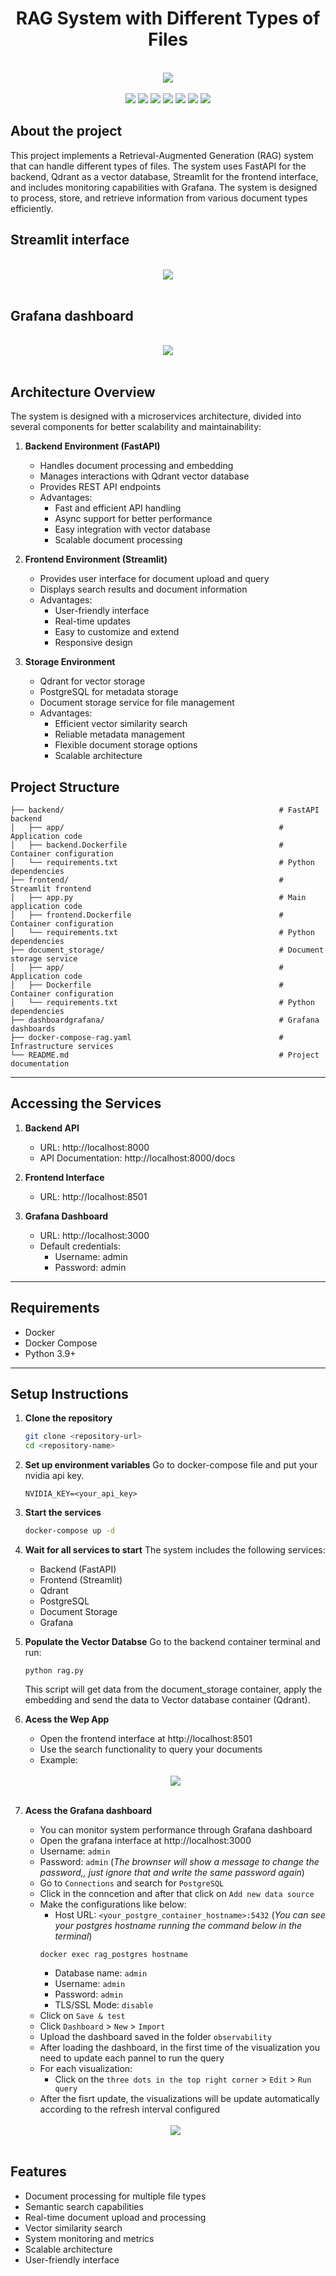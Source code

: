 <h1 align="center">
    RAG System with Different Types of Files
</h1>

<br>
    <div align="center">
        <a><img src="https://github.com/user-attachments/assets/57d1cbdd-3562-411b-b1c6-9f2c2aeebb41"></a> 
    </div>
</br>

<div align="center">
    <a href = "https://www.python.org/" target="_blank"><img src="https://img.shields.io/badge/Python-3776AB.svg?style=for-the-badge&logo=Python&logoColor=white" target="_blank"></a>
    <a href = "https://docs.docker.com/"><img src="https://img.shields.io/badge/docker-%230db7ed.svg?style=for-the-badge&logo=docker&logoColor=white" target="_blank"></a>
    <a href = "https://fastapi.tiangolo.com/"><img src="https://img.shields.io/badge/FastAPI-009688.svg?style=for-the-badge&logo=FastAPI&logoColor=white" target="_blank"></a>
    <a href = "https://qdrant.tech/"><img src="https://img.shields.io/badge/Qdrant-FF4B4B.svg?style=for-the-badge&logo=Qdrant&logoColor=white" target="_blank"></a>
    <a href = "https://docs.streamlit.io/"><img src="https://img.shields.io/badge/Streamlit-FF4B4B.svg?style=for-the-badge&logo=Streamlit&logoColor=white" target="_blank"></a>
    <a href = "https://www.postgresql.org/"><img src="https://img.shields.io/badge/PostgreSQL-336791.svg?style=for-the-badge&logo=PostgreSQL&logoColor=white" target="_blank"></a>
    <a href = "https://grafana.com/"><img src="https://img.shields.io/badge/Grafana-F46800.svg?style=for-the-badge&logo=Grafana&logoColor=white" target="_blank"></a>
</div> 

## About the project

This project implements a Retrieval-Augmented Generation (RAG) system that can handle different types of files. The system uses FastAPI for the backend, Qdrant as a vector database, Streamlit for the frontend interface, and includes monitoring capabilities with Grafana. The system is designed to process, store, and retrieve information from various document types efficiently.

## Streamlit interface

<br>
    <div align="center">
        <a><img src="https://github.com/user-attachments/assets/6eb83664-eff1-4ec2-918b-d1a839c98a61"></a> 
    </div>
</br>

## Grafana dashboard

<br>
    <div align="center">
        <a><img src="https://github.com/user-attachments/assets/a75685db-0e83-44e2-9cbd-4aee55a38c6e"></a> 
    </div>
</br>

## Architecture Overview

The system is designed with a microservices architecture, divided into several components for better scalability and maintainability:

1. **Backend Environment (FastAPI)**
   - Handles document processing and embedding
   - Manages interactions with Qdrant vector database
   - Provides REST API endpoints
   - Advantages:
     - Fast and efficient API handling
     - Async support for better performance
     - Easy integration with vector database
     - Scalable document processing

2. **Frontend Environment (Streamlit)**
   - Provides user interface for document upload and query
   - Displays search results and document information
   - Advantages:
     - User-friendly interface
     - Real-time updates
     - Easy to customize and extend
     - Responsive design

3. **Storage Environment**
   - Qdrant for vector storage
   - PostgreSQL for metadata storage
   - Document storage service for file management
   - Advantages:
     - Efficient vector similarity search
     - Reliable metadata management
     - Flexible document storage options
     - Scalable architecture

## Project Structure

```
├── backend/                                                # FastAPI backend
│   ├── app/                                                # Application code
│   ├── backend.Dockerfile                                  # Container configuration
│   └── requirements.txt                                    # Python dependencies
├── frontend/                                               # Streamlit frontend
│   ├── app.py                                              # Main application code
│   ├── frontend.Dockerfile                                 # Container configuration
│   └── requirements.txt                                    # Python dependencies
├── document_storage/                                       # Document storage service
│   ├── app/                                                # Application code
│   ├── Dockerfile                                          # Container configuration
│   └── requirements.txt                                    # Python dependencies
├── dashboardgrafana/                                       # Grafana dashboards
├── docker-compose-rag.yaml                                 # Infrastructure services
└── README.md                                               # Project documentation
```

---

## Accessing the Services

1. **Backend API**
   - URL: http://localhost:8000
   - API Documentation: http://localhost:8000/docs

2. **Frontend Interface**
   - URL: http://localhost:8501

3. **Grafana Dashboard**
   - URL: http://localhost:3000
   - Default credentials:
     - Username: admin
     - Password: admin

---

## Requirements

- Docker
- Docker Compose
- Python 3.9+

---

## Setup Instructions

1. **Clone the repository**
   ```bash
   git clone <repository-url>
   cd <repository-name>
   ```

2. **Set up environment variables**
   Go to docker-compose file and put your nvidia api key.
   ```
   NVIDIA_KEY=<your_api_key>
   ```

3. **Start the services**
   ```bash
   docker-compose up -d
   ```

4. **Wait for all services to start**
   The system includes the following services:
   - Backend (FastAPI)
   - Frontend (Streamlit)
   - Qdrant
   - PostgreSQL
   - Document Storage
   - Grafana

5. **Populate the Vector Databse**
   Go to the backend container terminal and run:
   ```
   python rag.py
   ```
   This script will get data from the document_storage container, apply the embedding and send the data to Vector database container (Qdrant).

6. **Acess the Wep App**
   - Open the frontend interface at http://localhost:8501
   - Use the search functionality to query your documents
   - Example:
   <br>
    <div align="center">
        <a><img src="https://github.com/user-attachments/assets/6eb83664-eff1-4ec2-918b-d1a839c98a61"></a> 
    </div>
   </br>

7. **Acess the Grafana dashboard**
   - You can monitor system performance through Grafana dashboard
   - Open the grafana interface at http://localhost:3000
   - Username: `admin`
   - Password: `admin` (*The brownser will show a message to change the password,, just ignore that and write the same password again*)
   - Go to `Connections` and search for `PostgreSQL`
   - Click in the conncetion and after that click on `Add new data source`
   - Make the configurations like below:
      - Host URL: `<your_postgre_container_hostname>:5432` (*You can see your postgres hostname running the command below in the terminal*)
      ```
      docker exec rag_postgres hostname
      ```
      - Database name: `admin`
      - Username: `admin`
      - Password: `admin`
      - TLS/SSL Mode: `disable`
   - Click on `Save & test`
   - Click `Dashboard` > `New` > `Import`
   - Upload the dashboard saved in the folder `observability`
   - After loading the dashboard, in the first time of the visualization you need to update each pannel to run the query
   - For each visualization:
      - Click on the `three dots in the top right corner` > `Edit` > `Run query`
   - After the fisrt update, the visualizations will be update automatically according to the refresh interval configured
   <br>
    <div align="center">
        <a><img src="https://github.com/user-attachments/assets/a75685db-0e83-44e2-9cbd-4aee55a38c6e"></a> 
    </div>
   </br>

## Features

- Document processing for multiple file types
- Semantic search capabilities
- Real-time document upload and processing
- Vector similarity search
- System monitoring and metrics
- Scalable architecture
- User-friendly interface
